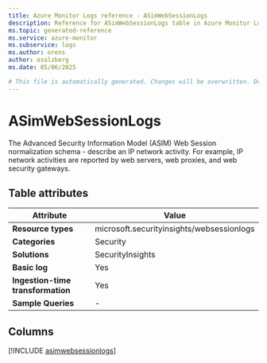 ```yaml
---
title: Azure Monitor Logs reference - ASimWebSessionLogs
description: Reference for ASimWebSessionLogs table in Azure Monitor Logs.
ms.topic: generated-reference
ms.service: azure-monitor
ms.subservice: logs
ms.author: orens
author: osalzberg
ms.date: 05/06/2025

# This file is automatically generated. Changes will be overwritten. Do not change this file directly.
---
```


# ASimWebSessionLogs

The Advanced Security Information Model (ASIM) Web Session normalization schema - describe an IP network activity. For example, IP network activities are reported by web servers, web proxies, and web security gateways.


## Table attributes

|Attribute|Value|
|---|---|
|**Resource types**|microsoft.securityinsights/websessionlogs|
|**Categories**|Security|
|**Solutions**| SecurityInsights|
|**Basic log**|Yes|
|**Ingestion-time transformation**|Yes|
|**Sample Queries**|-|



## Columns
  
[!INCLUDE [asimwebsessionlogs](~/reusable-content/ce-skilling/azure/includes/azure-monitor/reference/tables/asimwebsessionlogs-include.md)]
